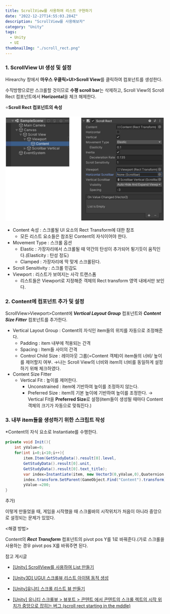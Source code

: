 ```yaml
---
title: ScrollView를 사용하여 리스트 구현하기
date: "2022-12-27T14:55:03.284Z"
description: "ScrollView를 사용해보자"
category: "Unity"
tags:
  - Unity
  - UI
thumbnailImg: "./scroll_rect.png"
---
```


### 1. ScrollView UI 생성 및 설정

Hirearchy 창에서 **마우스 우클릭>UI>Scroll View**를 클릭하여 컴포넌트를 생성한다.

수직방향으로만 스크롤할 것이므로 **수평 scroll bar**는 삭제하고, Scroll View의 Scroll Rect 컴포넌트에서 **Horizontal**을 체크 해제한다.

<aside>
⭐<strong>Scroll Rect 컴포넌트의 속성</strong>

![scroll_rect](scroll_rect.png)

- Content 속성 : 스크롤될 UI 요소의 Rect Transform에 대한 참조
  - 모든 리스트 요소들은 참조된 Content의 자식이어야 한다.
- Movement Type : 스크롤 옵션
  - Elastic : 가장자리에서 스크롤될 때 약간의 탄성이 추가되어 튕기듯이 움직인다.(Elasticity : 탄성 정도)
  - Clamped : 가장자리에 딱 맞게 스크롤된다.
- Scroll Sensitivity : 스크롤 민감도
- Viewport : 리스트가 보여지는 사각 트랜스폼
  - 리스트들은 Viewport로 지정해준 객체의 Rect transform 영역 내에서만 보인다.
  </aside>

### 2. Content에 컴포넌트 추가 및 설정

ScrollView>Viewport>Content에 **_Vertical Layout Group_** 컴포넌트와 **_Content Size Fitter_** 컴포넌트를 추가한다.

- Vertical Layout Group : Content의 자식인 item들의 위치를 자동으로 조정해준다.
  - Padding : item 내부에 적용되는 간격
  - Spacing : Item들 사이의 간격
  - Control Child Size : 레이아웃 그룹(=Content 객체)이 item들의 너비/ 높이를 제어할지 여부.
    →나는 Scroll View의 너비와 item의 너비를 동일하게 설정하기 위해 체크하였다.
- Content Size Fitter
  - Vertical Fit : 높이를 제어한다.
    - Unconstrained : item에 기반하여 높이를 조정하지 않는다.
    - Preferred Size : item의 기본 높이에 기반하여 높이를 조정한다.
      → Vertical Fit을 **Preferred Size**로 설정(item들이 생성될 때마다 Content 객체의 크기가 자동으로 맞춰진다.)

### 3. 내부 item들을 생성하기 위한 스크립트 작성

\*Content의 자식 요소로 Instantiate를 수행한다.

```csharp
private void Init(){
	int yValue=0;
	for(int i=0;i<10;i++){
		item.Item(GetStudyData().result[0].level,
		GetStudyData().result[0].unit,
		GetStudyData().result[0].text_title);
		var index=Instantiate(item, new Vector3(0,yValue,0),Quaternion.identity);
		index.transform.SetParent(GameObject.Find("Content").transform);
		yValue-=200;
}
```

추가)

이렇게 만들었을 때, 게임을 시작했을 때 스크롤바의 시작위치가 처음이 아니라 중앙으로 설정되는 문제가 있었다.

<해결 방법>

Content의 **_Rect Transform_** 컴포넌트의 pivot pos Y를 1로 바꿔준다.(가로 스크롤을 사용하는 경우 pivot pos X를 바꿔주면 된다.

<nav> 참고 게시글

- [[Unity] ScrollView를 사용하여 List 만들기](https://kumgo1d.tistory.com/14)

- [[Unity3D] UGUI 스크롤뷰 리스트 아이템 동적 생성](https://www.youtube.com/watch?v=TnGqmHEoaFE)

- [[Unity]유니티 스크롤 리스트 뷰 만들기](https://textbox.tistory.com/entry/Unity%EC%9C%A0%EB%8B%88%ED%8B%B0-%EC%8A%A4%ED%81%AC%EB%A1%A4-%EB%A6%AC%EC%8A%A4%ED%8A%B8-%EB%B7%B0-%EB%A7%8C%EB%93%A4%EA%B8%B0)

- [[Unity] 유니티 스크롤뷰 > 뷰포트 > 콘텐트 에서 콘텐트의 스크롤 렉트의 시작 위치가 중앙으로 잡히는 버그 (scroll rect starting in the mddle)](https://ssscool.tistory.com/428)

</nav>
